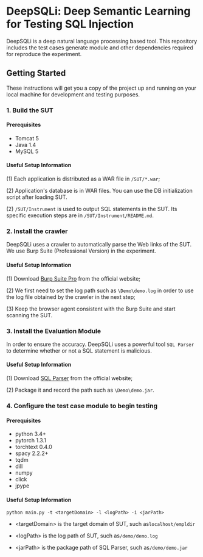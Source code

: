 # DeepSQLi: Deep Semantic Learning for Testing SQL Injection
DeepSQLi is a deep natural language processing based tool. 
This repository includes the test cases generate module and other dependencies required for reproduce the experiment.


## Getting Started
These instructions will get you a copy of the project up and running on your local machine for development and testing purposes.

### 1. Build the SUT

#### Prerequisites
* Tomcat 5
* Java 1.4
* MySQL 5

#### Useful Setup Information
(1) Each application is distributed as a WAR file in `/SUT/*.war`;

(2) Application's database is in WAR files. You can use the DB initialization script after loading SUT.

(2) `/SUT/Instrument` is used to output SQL statements in the SUT. Its specific execution steps are in `/SUT/Instrument/README.md`.

### 2. Install the crawler
DeepSQLi uses a crawler to automatically parse the Web links of the SUT.
We use Burp Suite (Professional Version) in the experiment.

#### Useful Setup Information
(1) Download [Burp Suite Pro](https://portswigger.net/burp) from the official website;

(2) We first need to set the log path such as `\Demo\demo.log` in order to use the log file obtained by the crawler in the next step;

(3) Keep the browser agent consistent with the Burp Suite and start scanning the SUT.

### 3. Install the Evaluation Module
In order to ensure the accuracy. DeepSQLi uses a powerful tool `SQL Parser` to determine whether or not a SQL statement is malicious.

#### Useful Setup Information
(1) Download [SQL Parser](http://www.sqlparser.com/) from the official website;

(2) Package it and record the path such as `\Demo\demo.jar`.

### 4. Configure the test case module to begin testing
#### Prerequisites
* python 3.4+
* pytorch 1.3.1
* torchtext 0.4.0
* spacy 2.2.2+
* tqdm
* dill
* numpy
* click
* jpype

#### Useful Setup Information

```
python main.py -t <targetDomain> -l <logPath> -i <jarPath>
```
* \<targetDomain> is the target domain of SUT, such as`localhost/empldir`

* \<logPath> is the log path of SUT, such as`/demo/demo.log`

* \<jarPath> is the package path of SQL Parser, such as`/demo/demo.jar`

